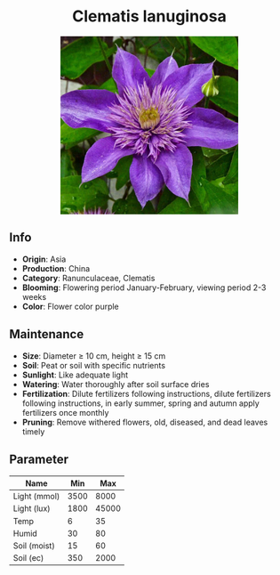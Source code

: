 <h1 align='center'>Clematis lanuginosa</h1>
<p align="center">
    <img 
        align='center'
        width='320'
        src="../images/clematis lanuginosa.png" 
        alt='Clematis lanuginosa' />
</p>

## Info

 - **Origin**: Asia
 - **Production**: China
 - **Category**: Ranunculaceae, Clematis
 - **Blooming**: Flowering period January-February, viewing period 2-3 weeks
 - **Color**: Flower color purple

## Maintenance

 - **Size**: Diameter ≥ 10 cm, height ≥ 15 cm
 - **Soil**: Peat or soil with specific nutrients
 - **Sunlight**: Like adequate light
 - **Watering**: Water thoroughly after soil surface dries
 - **Fertilization**: Dilute fertilizers following instructions, dilute fertilizers following instructions,  in early summer, spring and autumn apply fertilizers once monthly
 - **Pruning**: Remove withered flowers, old, diseased, and dead leaves timely

## Parameter

| Name         | Min  | Max   |
|--------------|------|-------|
| Light (mmol) | 3500 | 8000  |
| Light (lux)  | 1800 | 45000 |
| Temp         | 6    | 35    |
| Humid        | 30   | 80    |
| Soil (moist) | 15   | 60    |
| Soil (ec)    | 350  | 2000  |